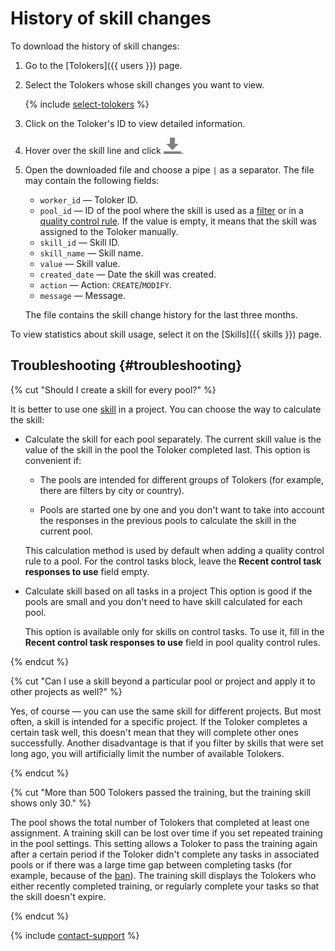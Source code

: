 # History of skill changes

To download the history of skill changes:

1. Go to the [Tolokers]({{ users }}) page.

1. Select the Tolokers whose skill changes you want to view.

   {% include [select-tolokers](../_includes/select-tolokers.md) %}

1. Click on the Toloker's ID to view detailed information.

1. Hover over the skill line and click ![](../_images/download.svg).

1. Open the downloaded file and choose a pipe `|` as a separator. The file may contain the following fields:

    - `worker_id` — Toloker ID.
    - `pool_id` — ID of the pool where the skill is used as a [filter](../../glossary.md#filters) or in a [quality control rule](../../glossary.md#quality-control). If the value is empty, it means that the skill was assigned to the Toloker manually.
    - `skill_id` — Skill ID.
    - `skill_name` — Skill name.
    - `value` — Skill value.
    - `created_date` — Date the skill was created.
    - `action` — Action: `CREATE`/`MODIFY`.
    - `message` — Message.

    The file contains the skill change history for the last three months.

To view statistics about skill usage, select it on the [Skills]({{ skills }}) page.

## Troubleshooting {#troubleshooting}

{% cut "Should I create a skill for every pool?" %}

It is better to use one [skill](../../glossary.md#skill) in a project. You can choose the way to calculate the skill:

- Calculate the skill for each pool separately. The current skill value is the value of the skill in the pool the Toloker completed last. This option is convenient if:

    - The pools are intended for different groups of Tolokers (for example, there are filters by city or country).

    - Pools are started one by one and you don't want to take into account the responses in the previous pools to calculate the skill in the current pool.

    This calculation method is used by default when adding a quality control rule to a pool. For the control tasks block, leave the **Recent control task responses to use** field empty.

- Calculate skill based on all tasks in a project This option is good if the pools are small and you don't need to have skill calculated for each pool.

    This option is available only for skills on control tasks. To use it, fill in the **Recent control task responses to use** field in pool quality control rules.

{% endcut %}

{% cut "Can I use a skill beyond a particular pool or project and apply it to other projects as well?" %}

Yes, of course — you can use the same skill for different projects. But most often, a skill is intended for a specific project. If the Toloker completes a certain task well, this doesn't mean that they will complete other ones successfully. Another disadvantage is that if you filter by skills that were set long ago, you will artificially limit the number of available Tolokers.

{% endcut %}

{% cut "More than 500 Tolokers passed the training, but the training skill shows only 30." %}

The pool shows the total number of Tolokers that completed at least one assignment. A training skill can be lost over time if you set repeated training in the pool settings. This setting allows a Toloker to pass the training again after a certain period if the Toloker didn't complete any tasks in associated pools or if there was a large time gap between completing tasks (for example, because of the [ban](../../glossary.md#banning-tolokers)). The training skill displays the Tolokers who either recently completed training, or regularly complete your tasks so that the skill doesn't expire.

{% endcut %}

{% include [contact-support](../_includes/contact-support.md) %}
